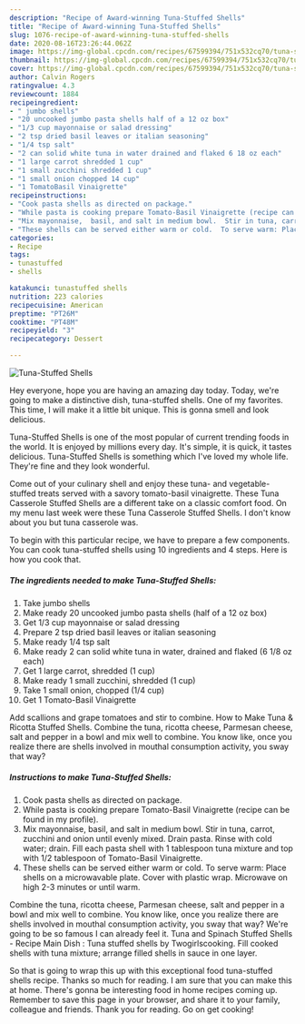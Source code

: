```yaml
---
description: "Recipe of Award-winning Tuna-Stuffed Shells"
title: "Recipe of Award-winning Tuna-Stuffed Shells"
slug: 1076-recipe-of-award-winning-tuna-stuffed-shells
date: 2020-08-16T23:26:44.062Z
image: https://img-global.cpcdn.com/recipes/67599394/751x532cq70/tuna-stuffed-shells-recipe-main-photo.jpg
thumbnail: https://img-global.cpcdn.com/recipes/67599394/751x532cq70/tuna-stuffed-shells-recipe-main-photo.jpg
cover: https://img-global.cpcdn.com/recipes/67599394/751x532cq70/tuna-stuffed-shells-recipe-main-photo.jpg
author: Calvin Rogers
ratingvalue: 4.3
reviewcount: 1884
recipeingredient:
- " jumbo shells"
- "20 uncooked jumbo pasta shells half of a 12 oz box"
- "1/3 cup mayonnaise or salad dressing"
- "2 tsp dried basil leaves or italian seasoning"
- "1/4 tsp salt"
- "2 can solid white tuna in water drained and flaked 6 18 oz each"
- "1 large carrot shredded 1 cup"
- "1 small zucchini shredded 1 cup"
- "1 small onion chopped 14 cup"
- "1 TomatoBasil Vinaigrette"
recipeinstructions:
- "Cook pasta shells as directed on package."
- "While pasta is cooking prepare Tomato-Basil Vinaigrette (recipe can be found in my profile)."
- "Mix mayonnaise,  basil, and salt in medium bowl.  Stir in tuna, carrot, zucchini and onion until evenly mixed.  Drain pasta.  Rinse with cold water; drain.  Fill each pasta shell with 1 tablespoon tuna mixture and top with 1/2 tablespoon of Tomato-Basil Vinaigrette."
- "These shells can be served either warm or cold.  To serve warm: Place shells on a microwavable plate.  Cover with plastic wrap.  Microwave on high 2-3 minutes or until warm."
categories:
- Recipe
tags:
- tunastuffed
- shells

katakunci: tunastuffed shells 
nutrition: 223 calories
recipecuisine: American
preptime: "PT26M"
cooktime: "PT48M"
recipeyield: "3"
recipecategory: Dessert

---
```



![Tuna-Stuffed Shells](https://img-global.cpcdn.com/recipes/67599394/751x532cq70/tuna-stuffed-shells-recipe-main-photo.jpg)

Hey everyone, hope you are having an amazing day today. Today, we're going to make a distinctive dish, tuna-stuffed shells. One of my favorites. This time, I will make it a little bit unique. This is gonna smell and look delicious.

Tuna-Stuffed Shells is one of the most popular of current trending foods in the world. It is enjoyed by millions every day. It's simple, it is quick, it tastes delicious. Tuna-Stuffed Shells is something which I've loved my whole life. They're fine and they look wonderful.

Come out of your culinary shell and enjoy these tuna- and vegetable-stuffed treats served with a savory tomato-basil vinaigrette. These Tuna Casserole Stuffed Shells are a different take on a classic comfort food. On my menu last week were these Tuna Casserole Stuffed Shells. I don&#39;t know about you but tuna casserole was.


To begin with this particular recipe, we have to prepare a few components. You can cook tuna-stuffed shells using 10 ingredients and 4 steps. Here is how you cook that.

<!--inarticleads1-->

##### The ingredients needed to make Tuna-Stuffed Shells:

1. Take  jumbo shells
1. Make ready 20 uncooked jumbo pasta shells (half of a 12 oz box)
1. Get 1/3 cup mayonnaise or salad dressing
1. Prepare 2 tsp dried basil leaves or italian seasoning
1. Make ready 1/4 tsp salt
1. Make ready 2 can solid white tuna in water, drained and flaked (6 1/8 oz each)
1. Get 1 large carrot, shredded (1 cup)
1. Make ready 1 small zucchini, shredded (1 cup)
1. Take 1 small onion, chopped (1/4 cup)
1. Get 1 Tomato-Basil Vinaigrette


Add scallions and grape tomatoes and stir to combine. How to Make Tuna &amp; Ricotta Stuffed Shells. Combine the tuna, ricotta cheese, Parmesan cheese, salt and pepper in a bowl and mix well to combine. You know like, once you realize there are shells involved in mouthal consumption activity, you sway that way? 

<!--inarticleads2-->

##### Instructions to make Tuna-Stuffed Shells:

1. Cook pasta shells as directed on package.
1. While pasta is cooking prepare Tomato-Basil Vinaigrette (recipe can be found in my profile).
1. Mix mayonnaise,  basil, and salt in medium bowl.  Stir in tuna, carrot, zucchini and onion until evenly mixed.  Drain pasta.  Rinse with cold water; drain.  Fill each pasta shell with 1 tablespoon tuna mixture and top with 1/2 tablespoon of Tomato-Basil Vinaigrette.
1. These shells can be served either warm or cold.  To serve warm: Place shells on a microwavable plate.  Cover with plastic wrap.  Microwave on high 2-3 minutes or until warm.


Combine the tuna, ricotta cheese, Parmesan cheese, salt and pepper in a bowl and mix well to combine. You know like, once you realize there are shells involved in mouthal consumption activity, you sway that way? We&#39;re going to be so famous I can already feel it. Tuna and Spinach Stuffed Shells - Recipe Main Dish : Tuna stuffed shells by Twogirlscooking. Fill cooked shells with tuna mixture; arrange filled shells in sauce in one layer. 

So that is going to wrap this up with this exceptional food tuna-stuffed shells recipe. Thanks so much for reading. I am sure that you can make this at home. There's gonna be interesting food in home recipes coming up. Remember to save this page in your browser, and share it to your family, colleague and friends. Thank you for reading. Go on get cooking!
